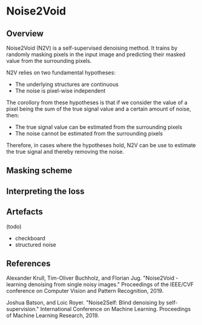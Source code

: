 # Noise2Void

## Overview 

Noise2Void (N2V) is a self-supervised denoising method. It trains by randomly masking
pixels in the input image and predicting their masked value from the surrounding pixels.

N2V relies on two fundamental hypotheses:

- The underlying structures are continuous
- The noise is pixel-wise independent

The corollory from these hypotheses is that if we consider the value of a pixel being
the sum of the true signal value and a certain amount of noise, then:

- The true signal value can be estimated from the surrounding pixels
- The noise cannot be estimated from the surrounding pixels

Therefore, in cases where the hypotheses hold, N2V can be use to estimate the true
signal and thereby removing the noise.

## Masking scheme


## Interpreting the loss


## Artefacts

(todo)

- checkboard
- structured noise

## References

Alexander Krull, Tim-Oliver Buchholz, and Florian Jug. "Noise2Void - learning denoising
from single noisy images." Proceedings of the IEEE/CVF conference on Computer Vision
and Pattern Recognition, 2019.

Joshua Batson, and Loic Royer. "Noise2Self: Blind denoising by self-supervision." 
International Conference on Machine Learning. Proceedings of Machine Learning Research,
2019.